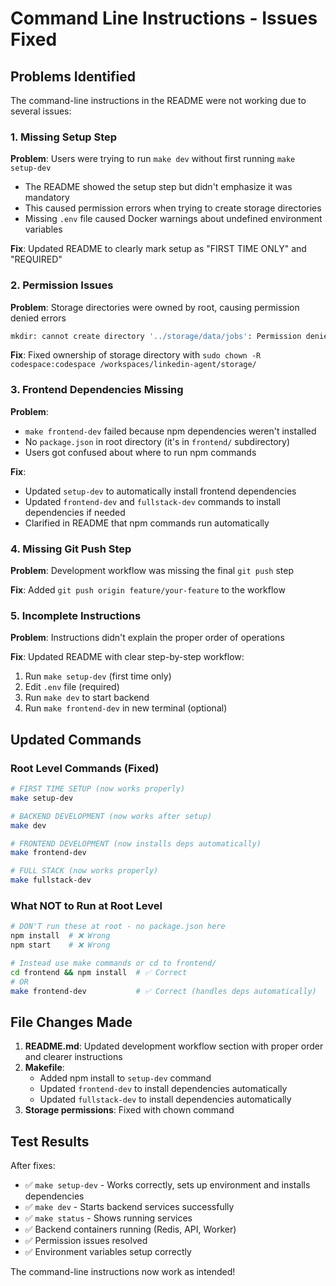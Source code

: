 # Command Line Instructions - Issues Fixed

## Problems Identified

The command-line instructions in the README were not working due to several issues:

### 1. Missing Setup Step
**Problem**: Users were trying to run `make dev` without first running `make setup-dev`
- The README showed the setup step but didn't emphasize it was mandatory
- This caused permission errors when trying to create storage directories
- Missing `.env` file caused Docker warnings about undefined environment variables

**Fix**: Updated README to clearly mark setup as "FIRST TIME ONLY" and "REQUIRED"

### 2. Permission Issues
**Problem**: Storage directories were owned by root, causing permission denied errors
```bash
mkdir: cannot create directory '../storage/data/jobs': Permission denied
```

**Fix**: Fixed ownership of storage directory with `sudo chown -R codespace:codespace /workspaces/linkedin-agent/storage/`

### 3. Frontend Dependencies Missing
**Problem**: 
- `make frontend-dev` failed because npm dependencies weren't installed
- No `package.json` in root directory (it's in `frontend/` subdirectory)
- Users got confused about where to run npm commands

**Fix**: 
- Updated `setup-dev` to automatically install frontend dependencies
- Updated `frontend-dev` and `fullstack-dev` commands to install dependencies if needed
- Clarified in README that npm commands run automatically

### 4. Missing Git Push Step
**Problem**: Development workflow was missing the final `git push` step

**Fix**: Added `git push origin feature/your-feature` to the workflow

### 5. Incomplete Instructions
**Problem**: Instructions didn't explain the proper order of operations

**Fix**: Updated README with clear step-by-step workflow:
1. Run `make setup-dev` (first time only)
2. Edit `.env` file (required)
3. Run `make dev` to start backend
4. Run `make frontend-dev` in new terminal (optional)

## Updated Commands

### Root Level Commands (Fixed)
```bash
# FIRST TIME SETUP (now works properly)
make setup-dev

# BACKEND DEVELOPMENT (now works after setup)
make dev

# FRONTEND DEVELOPMENT (now installs deps automatically)
make frontend-dev

# FULL STACK (now works properly)
make fullstack-dev
```

### What NOT to Run at Root Level
```bash
# DON'T run these at root - no package.json here
npm install  # ❌ Wrong
npm start    # ❌ Wrong

# Instead use make commands or cd to frontend/
cd frontend && npm install  # ✅ Correct
# OR
make frontend-dev           # ✅ Correct (handles deps automatically)
```

## File Changes Made

1. **README.md**: Updated development workflow section with proper order and clearer instructions
2. **Makefile**: 
   - Added npm install to `setup-dev` command
   - Updated `frontend-dev` to install dependencies automatically
   - Updated `fullstack-dev` to install dependencies automatically
3. **Storage permissions**: Fixed with chown command

## Test Results

After fixes:
- ✅ `make setup-dev` - Works correctly, sets up environment and installs dependencies
- ✅ `make dev` - Starts backend services successfully  
- ✅ `make status` - Shows running services
- ✅ Backend containers running (Redis, API, Worker)
- ✅ Permission issues resolved
- ✅ Environment variables setup correctly

The command-line instructions now work as intended!
